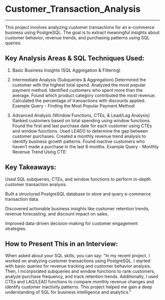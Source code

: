 # Customer_Transaction_Analysis
-------------------------------
This project involves analyzing customer transactions for an e-commerce business using PostgreSQL. The goal is to extract meaningful insights about customer behavior, revenue trends, and purchasing patterns using SQL queries.

Key Analysis Areas & SQL Techniques Used:
------------------------------------------
1. Basic Business Insights (SQL Aggregation & Filtering)

2. Intermediate Analysis (Subqueries & Aggregation)
Determined the customer with the highest total spend.
Analyzed the most popular payment method.
Identified customers who spent more than the average.
Found which product category contributed the most revenue.
Calculated the percentage of transactions with discounts applied.
Example Query - Finding the Most Popular Payment Method:

3. Advanced Analysis (Window Functions, CTEs, & Lead/Lag Analysis)
Ranked customers based on total spending using window functions.
Found the first and last purchase date for each customer using CTEs and window functions.
Used LEAD() to determine the gap between customer purchases.
Created a monthly revenue trend analysis to identify business growth patterns.
Found inactive customers who haven’t made a purchase in the last 6 months.
Example Query - Monthly Revenue Trend Using CTE:




Key Takeaways:
----------------
Used SQL subqueries, CTEs, and window functions to perform in-depth customer transaction analysis.

Built a structured PostgreSQL database to store and query e-commerce transaction data.

Discovered actionable business insights like customer retention trends, revenue forecasting, and discount impact on sales.

Improved data-driven decision-making for customer engagement strategies.



How to Present This in an Interview:
-------------------------------------
When asked about your SQL skills, you can say:
"In my recent project, I worked on analyzing customer transactions using PostgreSQL. I started with basic queries for revenue tracking and customer behavior analysis. Then, I incorporated subqueries and window functions to rank customers, analyze purchase frequency, and track retention trends. Additionally, I used CTEs and LAG/LEAD functions to compare monthly revenue changes and identify customer inactivity patterns. This project helped me gain a deep understanding of SQL for business intelligence and analytics."
